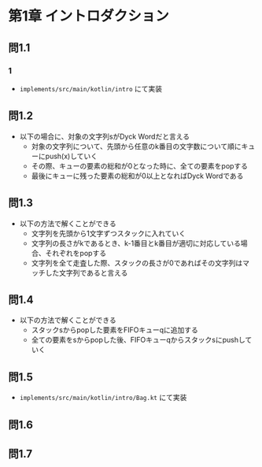 # 第1章 イントロダクション
## 問1.1
### 1
- `implements/src/main/kotlin/intro` にて実装
## 問1.2
- 以下の場合に、対象の文字列sがDyck Wordだと言える
  - 対象の文字列について、先頭から任意のk番目の文字数について順にキューにpush(x)していく
  - その際、キューの要素の総和が0となった時に、全ての要素をpopする
  - 最後にキューに残った要素の総和が0以上となればDyck Wordである
## 問1.3
- 以下の方法で解くことができる
  - 文字列を先頭から1文字ずつスタックに入れていく
  - 文字列の長さがkであるとき、k-1番目とk番目が適切に対応している場合、それぞれをpopする
  - 文字列を全て走査した際、スタックの長さが0であればその文字列はマッチした文字列であると言える
## 問1.4
- 以下の方法で解くことができる
  - スタックsからpopした要素をFIFOキューqに追加する
  - 全ての要素をsからpopした後、FIFOキューqからスタックsにpushしていく
## 問1.5
- `implements/src/main/kotlin/intro/Bag.kt` にて実装
## 問1.6
## 問1.7